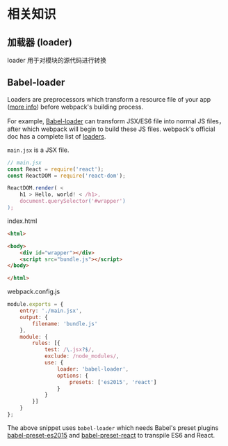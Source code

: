 # 相关知识

## 加载器 (loader)

loader 用于对模块的源代码进行转换

## Babel-loader

Loaders are preprocessors which transform a resource file of your app ([more info](https://webpack.js.org/concepts/loaders/)) before webpack's building process.

For example, [Babel-loader](https://www.npmjs.com/package/babel-loader) can transform JSX/ES6 file into normal JS files，after which webpack will begin to build these JS files. webpack's official doc has a complete list of [loaders](https://webpack.js.org/loaders/).

`main.jsx` is a JSX file.

```javascript
// main.jsx
const React = require('react');
const ReactDOM = require('react-dom');

ReactDOM.render( <
    h1 > Hello, world! < /h1>,
    document.querySelector('#wrapper')
);
```

index.html

```html
<html>

<body>
    <div id="wrapper"></div>
    <script src="bundle.js"></script>
</body>

</html>
```

webpack.config.js

```javascript
module.exports = {
    entry: './main.jsx',
    output: {
        filename: 'bundle.js'
    },
    module: {
        rules: [{
            test: /\.jsx?$/,
            exclude: /node_modules/,
            use: {
                loader: 'babel-loader',
                options: {
                    presets: ['es2015', 'react']
                }
            }
        }]
    }
};
```

The above snippet uses `babel-loader` which needs Babel's preset plugins [babel-preset-es2015](https://www.npmjs.com/package/babel-preset-es2015) and [babel-preset-react](https://www.npmjs.com/package/babel-preset-react) to transpile ES6 and React.
